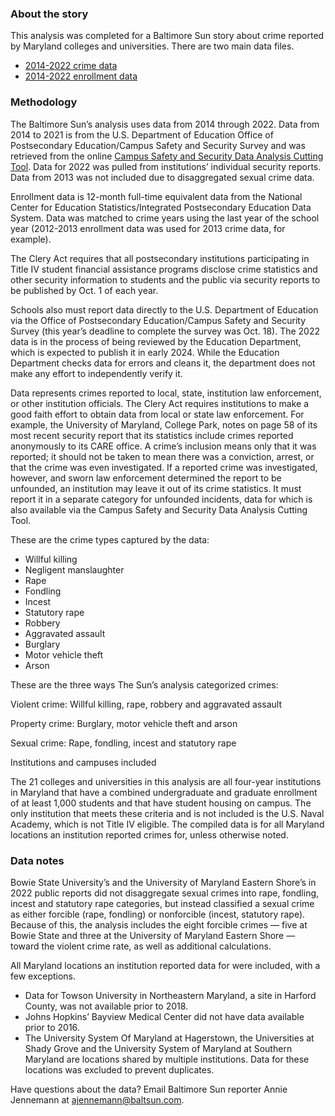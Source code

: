 ### About the story

This analysis was completed for a Baltimore Sun story about crime reported by Maryland colleges and universities. There are two main data files.
-  [2014-2022 crime data](https://github.com/Baltimore-Sun/college-crime/blob/main/college_crime.csv)
-  [2014-2022 enrollment data](https://github.com/Baltimore-Sun/college-crime/blob/main/enrollment.csv)

### Methodology

The Baltimore Sun’s analysis uses data from 2014 through 2022. Data from 2014 to 2021 is from the U.S. Department of Education Office of Postsecondary Education/Campus Safety and Security Survey and was retrieved from the online <a href="https://ope.ed.gov/campussafety/">Campus Safety and Security Data Analysis Cutting Tool</a>. Data for 2022 was pulled from institutions’ individual security reports. Data from 2013 was not included due to disaggregated sexual crime data.  
 
Enrollment data is 12-month full-time equivalent data from the National Center for Education Statistics/Integrated Postsecondary Education Data System. Data was matched to crime years using the last year of the school year (2012-2013 enrollment data was used for 2013 crime data, for example).
 
The Clery Act requires that all postsecondary institutions participating in Title IV student financial assistance programs disclose crime statistics and other security information to students and the public via security reports to be published by Oct. 1 of each year.
 
Schools also must report data directly to the U.S. Department of Education via the Office of Postsecondary Education/Campus Safety and Security Survey (this year’s deadline to complete the survey was Oct. 18). The 2022 data is in the process of being reviewed by the Education Department, which is expected to publish it in early 2024. While the Education Department checks data for errors and cleans it, the department does not make any effort to independently verify it.</p>
 
Data represents crimes reported to local, state,  institution law enforcement, or other institution officials. The Clery Act requires institutions to make a good faith effort to obtain data from local or state law enforcement. For example, the University of Maryland, College Park, notes on page 58 of its most recent security report that its statistics include crimes reported anonymously to its CARE office. A crime’s inclusion means only that it was reported; it should not be taken to mean there was a conviction, arrest, or that the crime was even investigated. If a reported crime was investigated, however, and sworn law enforcement determined the report to be unfounded, an institution may leave it out of its crime statistics. It must report it in a separate category for unfounded incidents, data for which is also available via the Campus Safety and Security Data Analysis Cutting Tool.</p>

These are the crime types captured by the data:
 
- Willful killing 
- Negligent manslaughter
- Rape 
- Fondling
- Incest 
- Statutory rape 
- Robbery
- Aggravated assault
- Burglary
- Motor vehicle theft
- Arson

These are the three ways The Sun’s analysis categorized crimes:
 
Violent crime: Willful killing, rape, robbery and aggravated assault
 
Property crime: Burglary, motor vehicle theft and arson
 
Sexual crime: Rape, fondling, incest and statutory rape 

Institutions and campuses included
 
The 21 colleges and universities in this analysis are all four-year institutions in Maryland that have a combined undergraduate and graduate enrollment of at least 1,000 students and that have student housing on campus. The only institution that meets these criteria and is not included is the U.S. Naval Academy, which is not Title IV eligible. The compiled data is for all Maryland locations an institution reported crimes for, unless otherwise noted.

### Data notes 
 
Bowie State University’s and the University of Maryland Eastern Shore’s in 2022 public reports did not disaggregate sexual crimes into rape, fondling, incest and statutory rape categories, but instead classified a sexual crime as either forcible (rape, fondling) or nonforcible (incest, statutory rape). Because of this, the analysis includes the eight forcible crimes — five at Bowie State and three at the University of Maryland Eastern Shore — toward the violent crime rate, as well as additional calculations.
 
All Maryland locations an institution reported data for were included, with a few exceptions.
 
- Data for Towson University in Northeastern Maryland, a site in Harford County, was not available prior to 2018.
- Johns Hopkins’ Bayview Medical Center did not have data available prior to 2016.
- The University System Of Maryland at Hagerstown, the Universities at Shady Grove and the University System of Maryland at Southern Maryland are locations shared by multiple institutions. Data for these locations was excluded to prevent duplicates.

Have questions about the data? Email Baltimore Sun reporter Annie Jennemann at ajennemann@baltsun.com.
